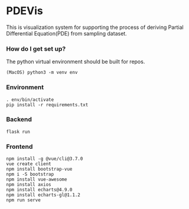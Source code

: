 # PDEVis #

This is visualization system for supporting the process of deriving Partial Differential Equation(PDE) from sampling dataset.

### How do I get set up? ###

The python virtual environment should be built for repos.
```
(MacOS) python3 -m venv env
```


### Environment ###
```
. env/bin/activate
pip install -r requirements.txt
```

### Backend ###
```
flask run
```

### Frontend ###
```
npm install -g @vue/cli@3.7.0
vue create client
npm install bootstrap-vue
npm i -S bootstrap
npm install vue-awesome
npm install axios
npm install echarts@4.9.0
npm install echarts-gl@1.1.2
npm run serve
```